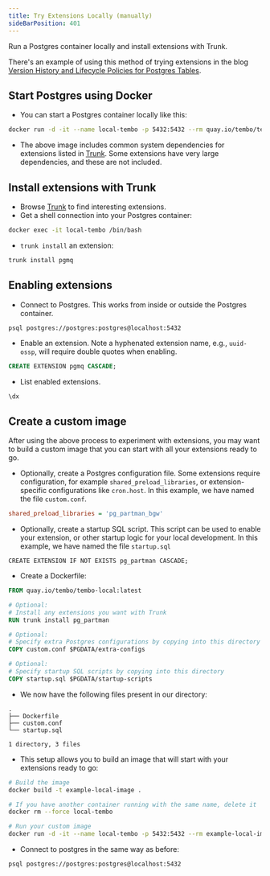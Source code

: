 ```yaml
---
title: Try Extensions Locally (manually)
sideBarPosition: 401
---
```



Run a Postgres container locally and install extensions with Trunk.

There's an example of using this method of trying extensions in the blog [Version History and Lifecycle Policies for Postgres Tables](https://tembo.io/blog/table-version-history).

## Start Postgres using Docker

-   You can start a Postgres container locally like this:

```sh
docker run -d -it --name local-tembo -p 5432:5432 --rm quay.io/tembo/tembo-local
```

-   The above image includes common system dependencies for extensions listed in [Trunk](https://pgt.dev). Some extensions have very large dependencies, and these are not included.

## Install extensions with Trunk

-   Browse [Trunk](https://pgt.dev) to find interesting extensions.
-   Get a shell connection into your Postgres container:

```sh
docker exec -it local-tembo /bin/bash
```

-   `trunk install` an extension:

```sh
trunk install pgmq
```

## Enabling extensions

-   Connect to Postgres. This works from inside or outside the Postgres container.

```sh
psql postgres://postgres:postgres@localhost:5432
```

-   Enable an extension. Note a hyphenated extension name, e.g., `uuid-ossp`, will require double quotes when enabling.

```sql
CREATE EXTENSION pgmq CASCADE;
```

-   List enabled extensions.

```
\dx
```

## Create a custom image

After using the above process to experiment with extensions, you may want to build a custom image that you can start with all your extensions ready to go.

-   Optionally, create a Postgres configuration file. Some extensions require configuration, for example `shared_preload_libraries`, or extension-specific configurations like `cron.host`. In this example, we have named the file `custom.conf`.

```ini
shared_preload_libraries = 'pg_partman_bgw'
```

-   Optionally, create a startup SQL script. This script can be used to enable your extension, or other startup logic for your local development. In this example, we have named the file `startup.sql`

```
CREATE EXTENSION IF NOT EXISTS pg_partman CASCADE;
```

-   Create a Dockerfile:

```dockerfile
FROM quay.io/tembo/tembo-local:latest

# Optional:
# Install any extensions you want with Trunk
RUN trunk install pg_partman

# Optional:
# Specify extra Postgres configurations by copying into this directory
COPY custom.conf $PGDATA/extra-configs

# Optional:
# Specify startup SQL scripts by copying into this directory
COPY startup.sql $PGDATA/startup-scripts
```

-   We now have the following files present in our directory:

```tree
.
├── Dockerfile
├── custom.conf
└── startup.sql

1 directory, 3 files
```

-   This setup allows you to build an image that will start with your extensions ready to go:

```sh
# Build the image
docker build -t example-local-image .

# If you have another container running with the same name, delete it
docker rm --force local-tembo

# Run your custom image
docker run -d -it --name local-tembo -p 5432:5432 --rm example-local-image
```

-   Connect to postgres in the same way as before:

```sh
psql postgres://postgres:postgres@localhost:5432
```
